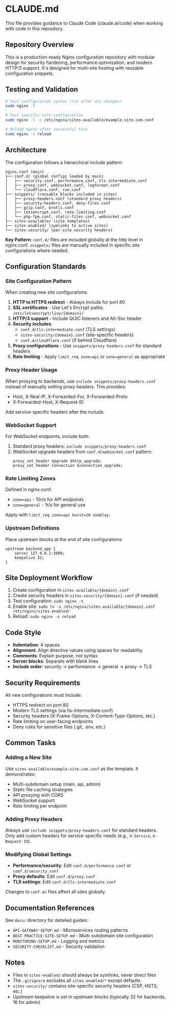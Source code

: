 # CLAUDE.md

This file provides guidance to Claude Code (claude.ai/code) when working with code in this repository.

## Repository Overview

This is a production-ready Nginx configuration repository with modular design for security hardening, performance optimization, and modern HTTP/3 support. It's designed for multi-site hosting with reusable configuration snippets.

## Testing and Validation

```bash
# Test configuration syntax (run after any changes)
sudo nginx -t

# Test specific site configuration
sudo nginx -t -c /etc/nginx/sites-available/example-site.com.conf

# Reload nginx after successful test
sudo nginx -s reload
```

## Architecture

The configuration follows a hierarchical include pattern:

```
nginx.conf (main)
├── conf.d/ (global configs loaded by main)
│   ├── security.conf, performance.conf, tls-intermediate.conf
│   ├── proxy.conf, websocket.conf, logformat.conf
│   └── cloudflare.conf, sse.conf
├── snippets/ (reusable blocks included in sites)
│   ├── proxy-headers.conf (standard proxy headers)
│   ├── security-headers.conf, deny-files.conf
│   ├── gzip.conf, brotli.conf
│   ├── letsencrypt.conf, rate-limiting.conf
│   └── php-fpm.conf, static-files.conf, websocket.conf
├── sites-available/ (site templates)
├── sites-enabled/ (symlinks to active sites)
└── sites-security/ (per-site security headers)
```

**Key Pattern**: `conf.d/` files are included globally at the http level in nginx.conf. `snippets/` files are manually included in specific site configurations where needed.

## Configuration Standards

### Site Configuration Pattern

When creating new site configurations:

1. **HTTP to HTTPS redirect** - Always include for port 80
2. **SSL certificates** - Use Let's Encrypt paths: `/etc/letsencrypt/live/{domain}/`
3. **HTTP/3 support** - Include QUIC listeners and Alt-Svc header
4. **Security includes**:
   - `conf.d/tls-intermediate.conf` (TLS settings)
   - `sites-security/{domain}.conf` (site-specific headers)
   - `conf.d/cloudflare.conf` (if behind Cloudflare)
5. **Proxy configurations** - Use `snippets/proxy-headers.conf` for standard headers
6. **Rate limiting** - Apply `limit_req zone=api` or `zone=general` as appropriate

### Proxy Header Usage

When proxying to backends, use `include snippets/proxy-headers.conf` instead of manually setting proxy headers. This provides:
- Host, X-Real-IP, X-Forwarded-For, X-Forwarded-Proto
- X-Forwarded-Host, X-Request-ID

Add service-specific headers after the include.

### WebSocket Support

For WebSocket endpoints, include both:
1. Standard proxy headers: `include snippets/proxy-headers.conf`
2. WebSocket upgrade headers from `conf.d/websocket.conf` pattern:
   ```nginx
   proxy_set_header Upgrade $http_upgrade;
   proxy_set_header Connection $connection_upgrade;
   ```

### Rate Limiting Zones

Defined in nginx.conf:
- `zone=api` - 10r/s for API endpoints
- `zone=general` - 1r/s for general use

Apply with `limit_req zone=api burst=20 nodelay;`

### Upstream Definitions

Place upstream blocks at the end of site configurations:
```nginx
upstream backend_app {
    server 127.0.0.1:3000;
    keepalive 32;
}
```

## Site Deployment Workflow

1. Create configuration in `sites-available/{domain}.conf`
2. Create security headers in `sites-security/{domain}.conf` (if needed)
3. Test configuration: `sudo nginx -t`
4. Enable site: `sudo ln -s /etc/nginx/sites-available/{domain}.conf /etc/nginx/sites-enabled/`
5. Reload: `sudo nginx -s reload`

## Code Style

- **Indentation**: 4 spaces
- **Alignment**: Align directive values using spaces for readability
- **Comments**: Explain purpose, not syntax
- **Server blocks**: Separate with blank lines
- **Include order**: security → performance → general → proxy → TLS

## Security Requirements

All new configurations must include:
- HTTPS redirect on port 80
- Modern TLS settings (via tls-intermediate.conf)
- Security headers (X-Frame-Options, X-Content-Type-Options, etc.)
- Rate limiting on user-facing endpoints
- Deny rules for sensitive files (.git, .env, etc.)

## Common Tasks

### Adding a New Site

Use `sites-available/example-site.com.conf` as the template. It demonstrates:
- Multi-subdomain setup (main, api, admin)
- Static file caching strategies
- API proxying with CORS
- WebSocket support
- Rate limiting per endpoint

### Adding Proxy Headers

Always use `include snippets/proxy-headers.conf` for standard headers. Only add custom headers for service-specific needs (e.g., `X-Service`, `X-Request-ID`).

### Modifying Global Settings

- **Performance/security**: Edit `conf.d/performance.conf` or `conf.d/security.conf`
- **Proxy defaults**: Edit `conf.d/proxy.conf`
- **TLS settings**: Edit `conf.d/tls-intermediate.conf`

Changes to `conf.d/` files affect all sites globally.

## Documentation References

See `docs/` directory for detailed guides:
- `API-GATEWAY-SETUP.md` - Microservices routing patterns
- `BEST-PRACTICE-SITE-SETUP.md` - Multi-subdomain site configuration
- `MONITORING-SETUP.md` - Logging and metrics
- `SECURITY-CHECKLIST.md` - Security validation

## Notes

- Files in `sites-enabled/` should always be symlinks, never direct files
- The `.gitignore` excludes all `sites-enabled/*` except defaults
- `sites-security/` contains site-specific security headers (CSP, HSTS, etc.)
- Upstream keepalive is set in upstream blocks (typically 32 for backends, 16 for admin)
